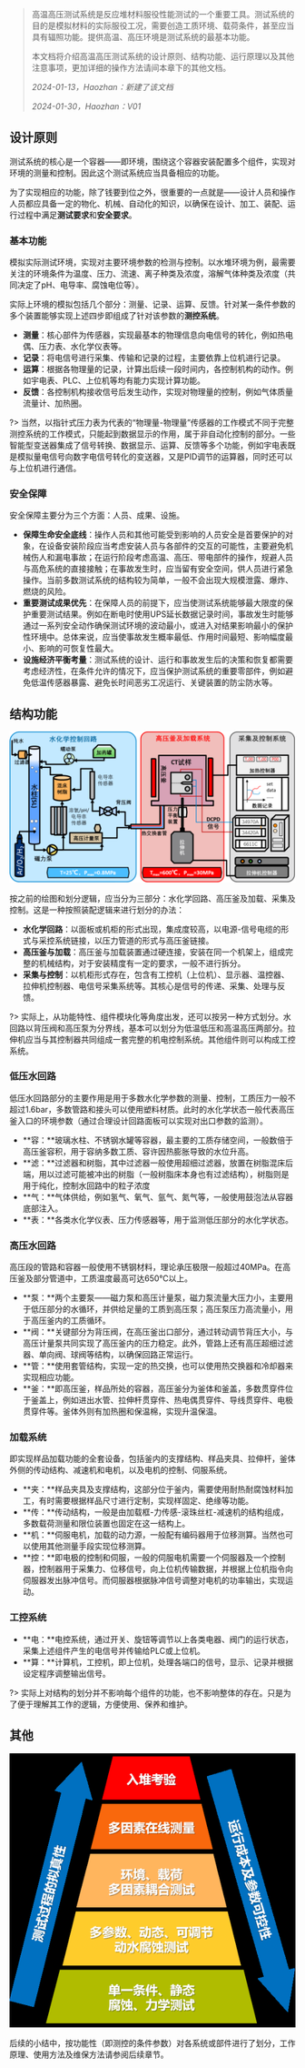 
> 高温高压测试系统是反应堆材料服役性能测试的一个重要工具。测试系统的目的是模拟材料的实际服役工况，需要创造工质环境、载荷条件，甚至应当具有辐照功能。提供高温、高压环境是测试系统的最基本功能。
>
> 本文档将介绍高温高压测试系统的设计原则、结构功能、运行原理以及其他注意事项，更加详细的操作方法请间本章下的其他文档。
>
> *2024-01-13，Haozhan：新建了该文档*
>
> *2024-01-30，Haozhan：V01*

## 设计原则

测试系统的核心是一个容器——即环境，围绕这个容器安装配置多个组件，实现对环境的测量和控制。因此这个测试系统应当具备相应的功能。

为了实现相应的功能，除了钱要到位之外，很重要的一点就是——设计人员和操作人员都应具备一定的物化、机械、自动化的知识，以确保在设计、加工、装配、运行过程中满足**测试要求**和**安全要求**。

### 基本功能

模拟实际测试环境，实现对主要环境参数的检测与控制。以水堆环境为例，最需要关注的环境条件为温度、压力、流速、离子种类及浓度，溶解气体种类及浓度（共同决定了pH、电导率、腐蚀电位等）。

实际上环境的模拟包括几个部分：测量、记录、运算、反馈。针对某一条件参数的多个装置能够实现上述四步即组成了针对该参数的**测控系统**。

* **测量**：核心部件为传感器，实现最基本的物理信息向电信号的转化，例如热电偶、压力表、水化学仪表等。
* **记录**：将电信号进行采集、传输和记录的过程，主要依靠上位机进行记录。
* **运算**：根据各物理量的记录，计算出后续一段时间内，各控制机构的动作。例如宇电表、PLC、上位机等均有能力实现计算功能。
* **反馈**：各控制机构接收信号后发生动作，实现对物理量的控制，例如气体质量流量计、加热圈。

?> 当然，以指针式压力表为代表的“物理量-物理量”传感器的工作模式不同于完整测控系统的工作模式，只能起到数据显示的作用，属于非自动化控制的部分。一些智能型变送器集成了信号转换、数据显示、运算、反馈等多个功能，例如宇电表既是模拟量电信号向数字电信号转化的变送器，又是PID调节的运算器，同时还可以与上位机进行通信。

### 安全保障

安全保障主要分为三个方面：人员、成果、设施。

* **保障生命安全底线**：操作人员和其他可能受到影响的人员安全是首要保护的对象，在设备安装阶段应当考虑安装人员与各部件的交互的可能性，主要避免机械伤人和漏电事故；在运行阶段考虑高温、高压、带电部件的操作，规避人员与高危系统的直接接触；在事故发生时，应当留有安全空间，供人员进行紧急操作。当前多数测试系统的结构较为简单，一般不会出现大规模泄露、爆炸、燃烧的风险。
* **重要测试成果优先**：在保障人员的前提下，应当使测试系统能够最大限度的保护重要测试结果。例如在断电时使用UPS延长数据记录时间，事故发生时能够通过一系列安全动作确保测试环境的波动最小，或进入对结果影响最小的保护性环境中。总体来说，应当使事故发生概率最低、作用时间最短、影响幅度最小、影响的可恢复性最大。
* **设施经济平衡考量**：测试系统的设计、运行和事故发生后的决策和恢复都需要考虑经济性，在条件允许的情况下，应当保护测试系统的重要零部件，例如避免低温传感器暴露、避免长时间恶劣工况运行、关键装置的防尘防水等。

## 结构功能

![一个标准的高温高压应力腐蚀性能测试系统](图201高温高压测试系统.png)

按之前的绘图和划分逻辑，应当分为三部分：水化学回路、高压釜及加载、采集及控制。这是一种按照装配逻辑来进行划分的办法：

* **水化学回路**：以面板或机柜的形式出现，集成度较高，以电源-信号电缆的形式与采控系统链接，以压力管道的形式与高压釜链接。
* **高压釜与加载**：高压釜与加载装置通过硬连接，安装在同一个机架上，组成完整的机械结构，对于安装精度有一定的要求，一般不进行拆分。
* **采集与控制**：以机柜形式存在，包含有工控机（上位机）、显示器、温控器、拉伸机控制器、电信号采集系统等。其核心是信号的传递、采集、处理与反馈。

?> 实际上，从功能特性、组件模块化等角度出发，还可以按另一种方式划分。水回路以背压阀和高压泵为分界线，基本可以划分为低温低压和高温高压两部分。拉伸机应当与其控制器共同组成一套完整的机电控制系统。其他组件则可以构成工控系统。

### 低压水回路

低压水回路部分的主要作用是用于多数水化学参数的测量、控制，工质压力一般不超过1.6bar，多数管路和接头可以使用塑料材质。此时的水化学状态一般代表高压釜入口的环境参数（通过合理设计回路面板可以实现对出口参数的监测）。

* **容：**玻璃水柱、不锈钢水罐等容器，最主要的工质存储空间，一般数倍于高压釜容积，用于容纳多数工质、容许因热膨胀导致的水位升高。
* **滤：**过滤器和树脂，其中过滤器一般使用超细过滤器，放置在树脂混床后端，用以过滤可能被冲出的树脂（一般树脂床本身也有过滤结构），树脂则是用于纯化，控制水回路中的粒子浓度
* **气：**气体供给，例如氢气、氧气、氩气、氮气等，一般使用鼓泡法从容器底部注入。
* **表：**各类水化学仪表、压力传感器等，用于监测低压部分的水化学状态。

### 高压水回路

高压段的管路和容器一般使用不锈钢材料，理论承压极限一般超过40MPa。在高压釜及部分管道中，工质温度最高可达650℃以上。

* **泵：**两个主要泵——磁力泵和高压计量泵，磁力泵流量大压力小，主要用于低压部分的水循环，并供给足量的工质到高压泵；高压泵压力高流量小，用于高压釜内的工质循环。
* **阀：**关键部分为背压阀，在高压釜出口部分，通过转动调节背压大小，与高压计量泵共同实现了高压釜内的压力稳定。此外，管路上还有高压超细过滤器、单向阀、球阀等结构，以确保回路正常运行。
* **管：**使用套管结构，实现一定的热交换，也可以使用热交换器和冷却器来实现相应功能。
* **釜：**即高压釜，样品所处的容器，高压釜分为釜体和釜盖，多数贯穿件位于釜盖上，例如进出水管、拉伸杆贯穿件、热电偶贯穿件、导线贯穿件、电极贯穿件等。釜体外则有加热圈和保温棉，实现升温保温。

### 加载系统

即实现样品加载功能的全套设备，包括釜内的支撑结构、样品夹具、拉伸杆，釜体外侧的传动结构、减速机和电机，以及电机的控制、伺服系统。

* **夹：**样品夹具及支撑结构，这部分位于釜内，需要使用耐热耐腐蚀材料加工，有时需要根据样品尺寸进行定制，实现样固定、绝缘等功能。
* **传：**传动结构，一般是由加载框-力传感-滚珠丝杠-减速机的结构组成，多数载荷测量和限位装置也固定在这一结构上。
* **机：**伺服电机，加载的动力源，一般配有编码器用于位移测算。当然也可以使用其他测量手段实现位移测算。
* **控：**即电极的控制和伺服，一般的伺服电机需要一个伺服器及一个控制器，控制器用于采集力、位移信号，向上位机传输数据，并根据上位机指令向伺服器发出脉冲信号。而伺服器根据脉冲信号调整对电机的功率输出，实现运动。

### 工控系统

* **电：**电控系统，通过开关、旋钮等调节以上各类电器、阀门的运行状态，采集上述组件产生的电信号并传输给PLC或上位机。
* **算：**计算机，工控机，即上位机，处理各端口的信号，显示、记录并根据设定程序调整输出信号。

?> 实际上对结构的划分并不影响每个组件的功能，也不影响整体的存在。只是为了便于理解其工作的逻辑，方便使用、保养和维护。

## 其他

![测试的复杂度与拟真性](图201测试系统复杂度与拟真性.png)

后续的小结中，按功能性（即测控的条件参数）对各系统或部件进行了划分，工作原理、使用方法及维保方法请参阅后续章节。